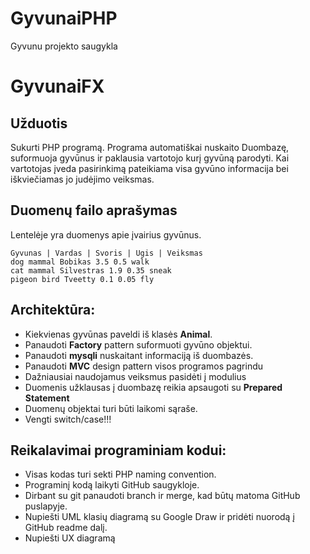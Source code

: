 # GyvunaiPHP
Gyvunu projekto saugykla
# GyvunaiFX

## Užduotis
Sukurti PHP programą. Programa automatiškai nuskaito Duombazę, suformuoja gyvūnus ir paklausia vartotojo kurį gyvūną parodyti. Kai vartotojas įveda pasirinkimą pateikiama visa gyvūno informacija bei iškviečiamas jo judėjimo veiksmas.

## Duomenų failo aprašymas
Lentelėje yra duomenys apie įvairius gyvūnus. 
```
Gyvunas | Vardas | Svoris | Ugis | Veiksmas
dog mammal Bobikas 3.5 0.5 walk
cat mammal Silvestras 1.9 0.35 sneak
pigeon bird Tveetty 0.1 0.05 fly
```

## Architektūra:
* Kiekvienas gyvūnas paveldi iš klasės **Animal**. 
* Panaudoti **Factory** pattern suformuoti gyvūno objektui. 
* Panaudoti **mysqli** nuskaitant informaciją iš duombazės.
* Panaudoti **MVC** design pattern visos programos pagrindu
* Dažniausiai naudojamus veiksmus pasidėti į modulius
* Duomenis užklausas į duombazę reikia apsaugoti su **Prepared Statement**
* Duomenų objektai turi būti laikomi sąraše.
* Vengti switch/case!!!

## Reikalavimai programiniam kodui:
* Visas kodas turi sekti PHP naming convention.
* Programinį kodą laikyti GitHub saugykloje.
* Dirbant su git panaudoti branch ir merge, kad būtų matoma GitHub puslapyje.
* Nupiešti UML klasių diagramą su Google Draw ir pridėti nuorodą į GitHub readme dalį.
* Nupiešti UX diagramą
